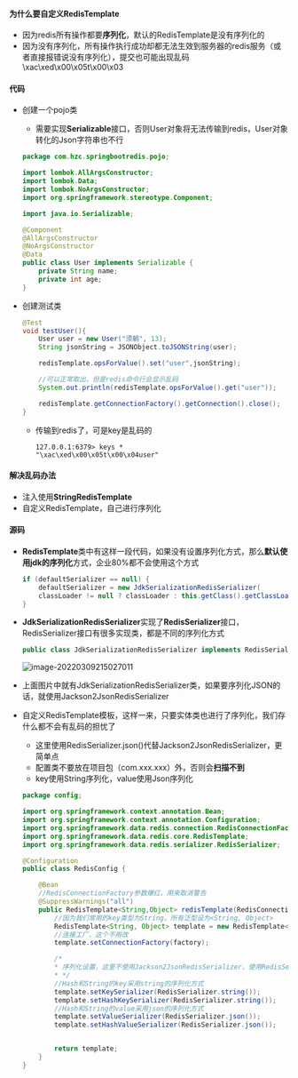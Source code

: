 #### 为什么要自定义RedisTemplate

- 因为redis所有操作都要**序列化**，默认的RedisTemplate是没有序列化的
- 因为没有序列化，所有操作执行成功却都无法生效到服务器的redis服务（或者直接报错说没有序列化），提交也可能出现乱码\xac\xed\x00\x05t\x00\x03

#### 代码

- 创建一个pojo类

  - 需要实现**Serializable**接口，否则User对象将无法传输到redis，User对象转化的Json字符串也不行

  ```java
  package com.hzc.springbootredis.pojo;
  
  import lombok.AllArgsConstructor;
  import lombok.Data;
  import lombok.NoArgsConstructor;
  import org.springframework.stereotype.Component;
  
  import java.io.Serializable;
  
  @Component
  @AllArgsConstructor
  @NoArgsConstructor
  @Data
  public class User implements Serializable {
      private String name;
      private int age;
  }
  ```

- 创建测试类

  ```java
  @Test
  void testUser(){
      User user = new User("须朝", 13);
      String jsonString = JSONObject.toJSONString(user);
  
      redisTemplate.opsForValue().set("user",jsonString);
  
      //可以正常取出，但是redis命令行会显示乱码
      System.out.println(redisTemplate.opsForValue().get("user"));
  
      redisTemplate.getConnectionFactory().getConnection().close();
  }
  ```

  - 传输到redis了，可是key是乱码的

    ```shell
    127.0.0.1:6379> keys *
    "\xac\xed\x00\x05t\x00\x04user"
    ```



#### 解决乱码办法

- 注入使用**StringRedisTemplate**
- 自定义RedisTemplate，自己进行序列化



#### 源码

- **RedisTemplate**类中有这样一段代码，如果没有设置序列化方式，那么**默认使用jdk的序列化**方式，企业80%都不会使用这个方式

  ```java
  if (defaultSerializer == null) {
      defaultSerializer = new JdkSerializationRedisSerializer(
      classLoader != null ? classLoader : this.getClass().getClassLoader());
  }
  ```

- **JdkSerializationRedisSerializer**实现了**RedisSerializer**接口，RedisSerializer接口有很多实现类，都是不同的序列化方式

  ```java
  public class JdkSerializationRedisSerializer implements RedisSerializer<Object>{...}
  ```

  ![image-20220309215027011](11.png)

- 上面图片中就有JdkSerializationRedisSerializer类，如果要序列化JSON的话，就使用Jackson2JsonRedisSerializer

- 自定义RedisTemplate模板，这样一来，只要实体类也进行了序列化，我们存什么都不会有乱码的担忧了

  - 这里使用RedisSerializer.json()代替Jackson2JsonRedisSerializer，更简单点
  - 配置类不要放在项目包（com.xxx.xxx）外，否则会**扫描不到**
  - key使用String序列化，value使用Json序列化

  ```java
  package config;
  
  import org.springframework.context.annotation.Bean;
  import org.springframework.context.annotation.Configuration;
  import org.springframework.data.redis.connection.RedisConnectionFactory;
  import org.springframework.data.redis.core.RedisTemplate;
  import org.springframework.data.redis.serializer.RedisSerializer;
  
  @Configuration
  public class RedisConfig {
  
      @Bean
      //RedisConnectionFactory参数爆红，用来取消警告
      @SuppressWarnings("all")
      public RedisTemplate<String,Object> redisTemplate(RedisConnectionFactory factory){
          //因为我们常用的key类型为String，所有泛型设为<String, Object>
          RedisTemplate<String, Object> template = new RedisTemplate<>();
          //连接工厂，这个不用改
          template.setConnectionFactory(factory);
  
          /*
          * 序列化设置，这里不使用Jackson2JsonRedisSerializer，使用RedisSerializer.json()
          * */
          //Hash和String的key采用string的序列化方式
          template.setKeySerializer(RedisSerializer.string());
          template.setHashKeySerializer(RedisSerializer.string());
          //Hash和String的value采用json的序列化方式
          template.setValueSerializer(RedisSerializer.json());
          template.setHashValueSerializer(RedisSerializer.json());
  
  
          return template;
      }
  }
  ```

  
